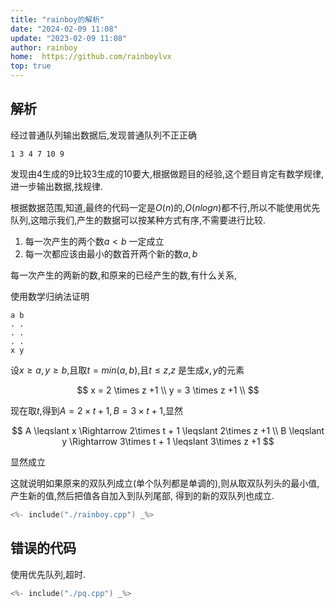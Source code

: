 ```yaml
---
title: "rainboy的解析"
date: "2024-02-09 11:08"
update: "2023-02-09 11:08"
author: rainboy
home:  https://github.com/rainboylvx
top: true
---
```


## 解析

经过普通队列输出数据后,发现普通队列不正正确

```
1 3 4 7 10 9
```

发现由$4$生成的$9$比较$3$生成的$10$要大,根据做题目的经验,这个题目肯定有数学规律,
进一步输出数据,找规律.

根据数据范围,知道,最终的代码一定是$O(n)$的,$O(nlogn)$都不行,所以不能使用优先队列,这暗示我们,产生的数据可以按某种方式有序,不需要进行比较.

1. 每一次产生的两个数$a < b$ 一定成立
2. 每一次都应该由最小的数首开两个新的数$a,b$

每一次产生的两新的数,和原来的已经产生的数,有什么关系,


使用数学归纳法证明

```
a b
. .
. .
. .
x y
```

设$x \geqslant a,y \geqslant b$,且取$t = min(a,b)$,且$t \leqslant z$,$z$ 是生成$x,y$的元素


$$
x = 2 \times z +1 \\
y = 3 \times z +1 \\
$$

现在取$t$,得到$A = 2 \times t + 1, B = 3\times t +1$,显然

$$
A  \leqslant x \Rightarrow 2\times t + 1 \leqslant 2\times z +1 \\
B  \leqslant y \Rightarrow 3\times t + 1 \leqslant 3\times z +1
$$

显然成立

这就说明如果原来的双队列成立(单个队列都是单调的),则从取双队列头的最小值,产生新的值,然后把值各自加入到队列尾部,
得到的新的双队列也成立.


```cpp
<%- include("./rainboy.cpp") _%>
```

## 错误的代码


使用优先队列,超时.

```cpp
<%- include("./pq.cpp") _%>
```
